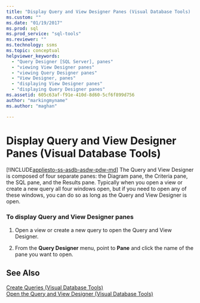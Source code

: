 ```yaml
---
title: "Display Query and View Designer Panes (Visual Database Tools) | Microsoft Docs"
ms.custom: ""
ms.date: "01/19/2017"
ms.prod: sql
ms.prod_service: "sql-tools"
ms.reviewer: ""
ms.technology: ssms
ms.topic: conceptual
helpviewer_keywords: 
  - "Query Designer [SQL Server], panes"
  - "viewing View Designer panes"
  - "viewing Query Designer panes"
  - "View Designer, panes"
  - "displaying View Designer panes"
  - "displaying Query Designer panes"
ms.assetid: 605c63af-f91e-410d-8d60-5cf6f899d756
author: "markingmyname"
ms.author: "maghan"

---
```

# Display Query and View Designer Panes (Visual Database Tools)
[!INCLUDE[appliesto-ss-asdb-asdw-pdw-md](../../includes/appliesto-ss-asdb-asdw-pdw-md.md)]
The Query and View Designer is composed of four separate panes: the Diagram pane, the Criteria pane, the SQL pane, and the Results pane. Typically when you open a view or create a new query all four windows open, but if you need to open any of these windows, you can do so as long as the Query and View Designer is open.  
  
### To display Query and View Designer panes  
  
1.  Open a view or create a new query to open the Query and View Designer.  
  
2.  From the **Query Designer** menu, point to **Pane** and click the name of the pane you want to open.  
  
## See Also  
[Create Queries &#40;Visual Database Tools&#41;](../../ssms/visual-db-tools/create-queries-visual-database-tools.md)  
[Open the Query and View Designer &#40;Visual Database Tools&#41;](../../ssms/visual-db-tools/open-the-query-and-view-designer-visual-database-tools.md)  
  
